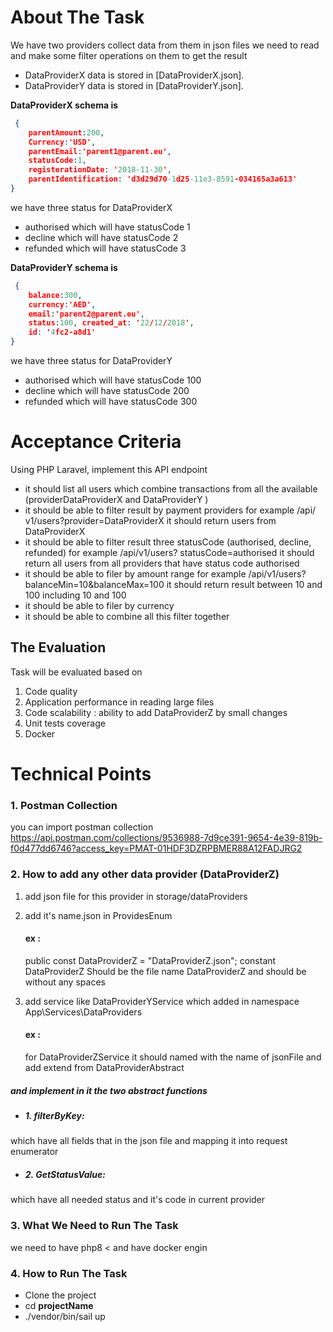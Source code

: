 
# About The Task

We have two providers collect data from them in json files we need to read and make some filter operations on them to get the result

- DataProviderX data is stored in [DataProviderX.json].
- DataProviderY data is stored in [DataProviderY.json].

**DataProviderX schema is**
```json
 { 
    parentAmount:200,
    Currency:'USD', 
    parentEmail:'parent1@parent.eu', 
    statusCode:1, 
    registerationDate: '2018-11-30', 
    parentIdentification: 'd3d29d70-1d25-11e3-8591-034165a3a613' 
}
```
 we have three status for DataProviderX 
*   authorised which will have statusCode 1 
*   decline which will have statusCode 2 
*   refunded which will have statusCode 3

**DataProviderY schema is**
```json
 { 
    balance:300, 
    currency:'AED', 
    email:'parent2@parent.eu', 
    status:100, created_at: '22/12/2018', 
    id: '4fc2-a8d1' 
}
```

we have three status for DataProviderY
*  authorised which will have statusCode 100
*  decline which will have statusCode 200
*  refunded which will have statusCode 300

# **Acceptance Criteria**
Using PHP Laravel, implement this API endpoint
* it should list all users which combine transactions from all the available
  (providerDataProviderX and DataProviderY )
* it should be able to filter result by payment providers for example /api/
v1/users?provider=DataProviderX it should return users from
DataProviderX
* it should be able to filter result three statusCode
(authorised, decline, refunded) for example /api/v1/users?
statusCode=authorised it should return all users from all providers that
have status code authorised
* it should be able to filer by amount range for example /api/v1/users?
balanceMin=10&balanceMax=100 it should return result between 10 and
100 including 10 and 100
* it should be able to filer by currency
* it should be able to combine all this filter together

## The Evaluation

Task will be evaluated based on
1. Code quality
2. Application performance in reading large files
3. Code scalability : ability to add DataProviderZ by small changes
4. Unit tests coverage
5. Docker


# Technical Points

### 1. Postman Collection
you can import postman collection
https://api.postman.com/collections/9536988-7d9ce391-9654-4e39-819b-f0d477dd6746?access_key=PMAT-01HDF3DZRPBMER88A12FADJRG2
### 2. How to add any other data provider (DataProviderZ)
1. add json file for this provider in storage/dataProviders
2. add it's name.json in ProvidesEnum

    #### ex :
    
    public const DataProviderZ = "DataProviderZ.json";
    constant DataProviderZ Should be the file name DataProviderZ and should be without any spaces
3. add service  like DataProviderYService which added in namespace App\Services\DataProviders 

    #### ex :
    for DataProviderZService it should named with the name of jsonFile and add extend from DataProviderAbstract

##### and implement in it the **two abstract functions**

* #####   1. filterByKey:
which have all fields that in the json file and mapping it into request enumerator
* #####   2. GetStatusValue:
which have all needed status and it's code in current provider 

### 3. What We Need to Run The Task
we need to have php8 <
and have docker engin

### 4. How to Run The Task
* Clone the project
* cd **projectName**
* ./vendor/bin/sail up



